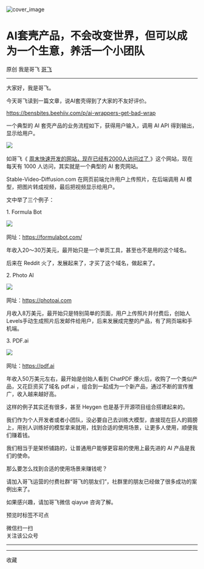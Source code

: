 ![cover_image](https://mmbiz.qpic.cn/sz_mmbiz_jpg/LBrX00GQeict2B8MiaicGDGDicSVK5brZUib1shhTIicQJ4fp99ogmW9naZibUdcKicQDvoG7HneupjaHQGWhGvK3JXtFg/0?wx_fmt=jpeg)

#  AI套壳产品，不会改变世界，但可以成为一个生意，养活一个小团队

原创  我是哥飞  [ 哥飞 ](javascript:void\(0\);)

__ _ _ _ _

大家好，我是哥飞。

  

今天哥飞读到一篇文章，说AI套壳得到了大家的不友好评价。

  

https://bensbites.beehiiv.com/p/ai-wrappers-get-bad-wrap

  

一个典型的 AI 套壳产品的业务流程如下，获得用户输入，调用 AI API 得到输出，显示给用户。

  

![](https://mmbiz.qpic.cn/sz_mmbiz_png/LBrX00GQeict2B8MiaicGDGDicSVK5brZUib18ZXELVuwxDic07wVsmcevhQxCshOq6tuZ8aUmwibUyTDMbBMGTwxD3icQ/640?wx_fmt=png)
​

  

如哥飞《 [ 周末快速开发的网站，现在已经有2000人访问过了
](https://mp.weixin.qq.com/s?__biz=MjM5OTIzMzYyMA==&mid=2650081337&idx=1&sn=2ad9ffc34c3dcd70eb77c7280997ffdd&scene=21#wechat_redirect)
》这个网站，现在每天有 1000 人访问，其实就是一个典型的 AI 套壳网站。  

  

Stable-Video-Diffusion.com 在网页前端允许用户上传照片，在后端调用 AI 模型，把图片转成视频，最后把视频显示给用户。

  

文中举了三个例子：

  

1\. Formula Bot

![](https://mmbiz.qpic.cn/sz_mmbiz_jpg/LBrX00GQeict2B8MiaicGDGDicSVK5brZUib17rYLKrswEwq4ibBvSpBhXw8hSeR8TfHQfDjtvaNYaichoNJHFNibnbibYA/640?wx_fmt=jpeg)
​

  

网址：https://formulabot.com/

  

年收入20～30万美元，最开始只是一个单页工具，甚至也不是用的这个域名。

后来在 Reddit 火了，发展起来了，才买了这个域名，做起来了。

  

  

2\. Photo AI

![](https://mmbiz.qpic.cn/sz_mmbiz_jpg/LBrX00GQeict2B8MiaicGDGDicSVK5brZUib1Su4crojUJEQh85FvSo5Cawr1Cg5PHH2cKI4jM8tKQOgClHAjOwPFow/640?wx_fmt=jpeg)
​

网址：https://photoai.com

  

月收入8万美元，最开始只是特别简单的页面，用户上传照片并付费后，创始人Levels手动生成照片后发邮件给用户，后来发展成完整的产品，有了网页端和手机端。

  

3\. PDF.ai

![](https://mmbiz.qpic.cn/sz_mmbiz_jpg/LBrX00GQeict2B8MiaicGDGDicSVK5brZUib16LhDuy41Stt41icTYvtOCTXlJPItON81eTYRVNZsqKpicyJygbcD3NUg/640?wx_fmt=jpeg)
​

网址：https://pdf.ai

  

年收入50万美元左右，最开始是创始人看到 ChatPDF 爆火后，收购了一个类似产品，又花巨资买了域名 pdf.ai
，组合到一起成为一个新产品，通过不断的宣传推广，收入越来越好高。

  

这样的例子其实还有很多，甚至 Heygen 也是基于开源项目组合搭建起来的。

  

我们作为个人开发者或者小团队，没必要自己去训练大模型，直接现在巨人的肩膀上，用别人训练好的模型拿来就用，找到合适的使用场景，让更多人使用，顺便我们赚着钱。

  

我们相当于是架桥铺路的，让普通用户能够更容易的使用上最先进的 AI 产品是我们的使命。

  

那么要怎么找到合适的使用场景来赚钱呢？

  

请加入哥飞运营的付费社群“哥飞的朋友们”，社群里的朋友已经做了很多成功的案例出来了。

  

如果感兴趣，请加哥飞微信 qiayue 咨询了解。

预览时标签不可点

微信扫一扫  
关注该公众号





****



****



  收藏

